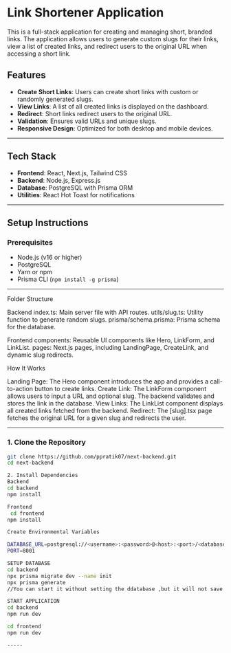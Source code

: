 # Link Shortener Application

This is a full-stack application for creating and managing short, branded links. The application allows users to generate custom slugs for their links, view a list of created links, and redirect users to the original URL when accessing a short link.

## Features

- **Create Short Links**: Users can create short links with custom or randomly generated slugs.
- **View Links**: A list of all created links is displayed on the dashboard.
- **Redirect**: Short links redirect users to the original URL.
- **Validation**: Ensures valid URLs and unique slugs.
- **Responsive Design**: Optimized for both desktop and mobile devices.

---

## Tech Stack

- **Frontend**: React, Next.js, Tailwind CSS
- **Backend**: Node.js, Express.js
- **Database**: PostgreSQL with Prisma ORM
- **Utilities**: React Hot Toast for notifications

---

## Setup Instructions

### Prerequisites

- Node.js (v16 or higher)
- PostgreSQL
- Yarn or npm
- Prisma CLI (`npm install -g prisma`)

---
Folder Structure

Backend
index.ts: Main server file with API routes.
utils/slug.ts: Utility function to generate random slugs.
prisma/schema.prisma: Prisma schema for the database.

Frontend
components: Reusable UI components like Hero, LinkForm, and LinkList.
pages: Next.js pages, including LandingPage, CreateLink, and dynamic slug redirects.

How It Works

Landing Page: 
The Hero component introduces the app and provides a call-to-action button to create links.
Create Link: The LinkForm component allows users to input a URL and optional slug. The backend validates and stores the link in the database.
View Links: The LinkList component displays all created links fetched from the backend.
Redirect: The [slug].tsx page fetches the original URL for a given slug and redirects the user.

-----
### 1. Clone the Repository

```bash
git clone https://github.com/ppratik07/next-backend.git
cd next-backend

2. Install Dependencies
Backend
cd backend
npm install

Frontend
 cd frontend
npm install

Create Environmental Variables

DATABASE_URL=postgresql://<username>:<password>@<host>:<port>/<database>
PORT=8001

SETUP DATABASE
cd backend
npx prisma migrate dev --name init
npx prisma generate
//You can start it without setting the ddatabase ,but it will not save the data to backend .

START APPLICATION 
cd backend
npm run dev

cd frontend
npm run dev

-----

